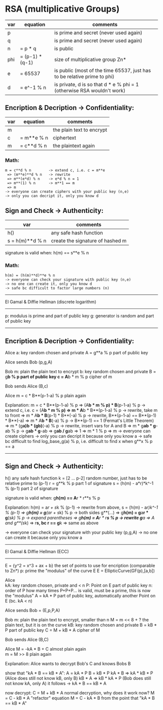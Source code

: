 # RSA (multiplicative Groups)
| var | equation |  comments |
|---|---|---|
| p	|| is prime and secret (never used again) |
| q	|| is prime and secret (never used again) |
| n | = p * q	| is public |
| phi | = (p-1) * (q-1)	| size of multiplicative group Zn* |
| e 	| = 65537	| is public (most of the time 65537, just has to be relative prime to phi) |
| d 	| = e^-1 % n	| is private, d is so that d * e % phi = 1 (otherwise RSA wouldn't work) |

## Encription & Decription -> Confidentiality:
| var | equation |  comments |
|---|---|---|
| m || the plain text to encrypt |
| c |= m**e % n | ciphertext |
| m |= c**d % n | the plaintext again |

### Math:
```
m = c**d % n      	-> extend c, i.e. c = m**e
 => (m**e)**d % n 	-> rewrite
 => m**(e*d) % n  	-> e*d % n = 1
 => m**(1) % n    	-> m**1 == m
 => m
-> everyone can create ciphers with your public key (n,e)
-> only you can decript it, only you know d
```

## Sign and Check -> Authenticity:
| var | comments |
|---|---|
| h() | any safe hash function |
| s = h(m)**d % n | create the signature of hashed m |

signature is valid when:
h(m) == s**e % n

### Math:
```
h(m) = (h(m)**d)**e % n
-> everyone can check your signature with public key (n,e)
-> no one can create it, only you know d
-> safe bc difficult to factor large numbers (n)
```
 

*************************************************************************************************************
El Gamal & Diffie Hellman (discrete logarithm)
**********************************************
p:	modulus				is prime and part of public key
g:	generator			is random and part of public key

-------------------------------------------
Encription & Decription -> Confidentiality:
-------------------------------------------
Alice
a:	key					random chosen and private
A =	g**a % p			part of public key

Alice sends Bob (p,g,A)

Bob
m:	plain				the plain text to encrypt
b:	key					random chosen and private
B =	g**b % p			part of public key
c =	A**b * m % p		cipher of m

Bob sends Alice (B,c)

Alice
m =	c * B**(p-1-a) % p	plain again

Explanation:
m = c * B**(p-1-a) % p 
 => (A**b * m % p) * B**(p-1-a) % p 	-> extend c, i.e. c = (A**b * m % p)
 => m * A**b * B**(p-1-a) % p			-> rewrite, take m to front
 => m * A**b * B**(p-1) * B**(-a) % p	-> rewrite, B**(p-1-a) == B**(p-1) * B**(-a)
 => m * A**b * B**(-a) % p				-> B**(p-1) == 1 (Fermat's Little Theorem)
 => m * (g**a)**b * (g**b)**(-a) % p	-> rewrite, insert vars for A and B
 => m * g**ab * g**-ab % p				-> g**ab * g**-ab => g**ab / g**ab => 1
 => m * 1 % p
 => m
-> everyone can create ciphers
-> only you can decript it because only you know a
-> safe bc difficult to find log_base_g(a) % p, i.e. difficult to find x when g**x % p == a

-------------------------------
Sign and Check -> Authenticity:
-------------------------------
h()								any safe hash function
k = [2 ... p-2]					random number, just has to be relative prime to (p-1)
r = g**k % p					part 1 of signature
s = (h(m) - a*r)*k^-1 % (p-1)	part 2 of signature

signature is valid when:
g**h(m) == A**r * r**s % p

Explanation:
h(m) = a*r + s*k % (p-1)				-> rewrite from above, s = (h(m) - a*r)*k^-1 % (p-1)
 => g**h(m) = g**(a*r + s*k) % p		-> both sides g**(...)
 => g**h(m) = g**a**r * g**(s*k) % p	-> expand parentheses
 => g**h(m) = A**r * r**s % p			-> rewrite g**a => A and g**(s*k) => r**s, bc r == g**k
 => same as above

-> everyone can check your signature with your public key (p,g,A)
-> no one can create it because only you know a

 
*************************************************************************************************************
El Gamal & Diffie Hellman (ECC)
*******************************
E = {y^2 = x^3 + ax + b}		the set of points to use for encription (comparable to Zn*)
p:	prime						the "modulus" of the curve E
E = EllipticCurve(GF(p),[a,b])

Alice		
kA:	key					random chosen, private and < n
P:	Point on E			part of public key
n:	order of P			how many times P+P+P... is valid, must be a prime, this is now the "modulus"
A =	kA * P				part of public key, automatically another Point on E (bc. kA < n)

Alice sends Bob = (E,p,P,A)

Bob
m:	plain				the plain text to encrypt, smaller than n
M = m << 8 + ?			the plain text, but it is on the curve
kB:	key					random chosen and private
B =	kB * P				part of public key
C =	M + kB * A			cipher of M

Bob sends Alice (B,C)

Alice
M =	-kA * B + C			almost plain again	
m = M >> 8				plain again		

Explanation:
Alice wants to decrypt Bob's C and knows Bobs B

show that "kA * B == kB * A":
A = kA * P
B = kB * P
kA * B => kA * kB * P 	(Alice does still not know kB, only B)
kB * A => kB * kA * P 	(Bob does still not know kA, only A)
it follows -> kA * B == kB * A

now decrypt:
C = M + kB * A			normal decryption, why does it work now?
M = C - kB * A			"refactor" equation
M = C - kA * B			from the point that "kA * B == kB * A"



